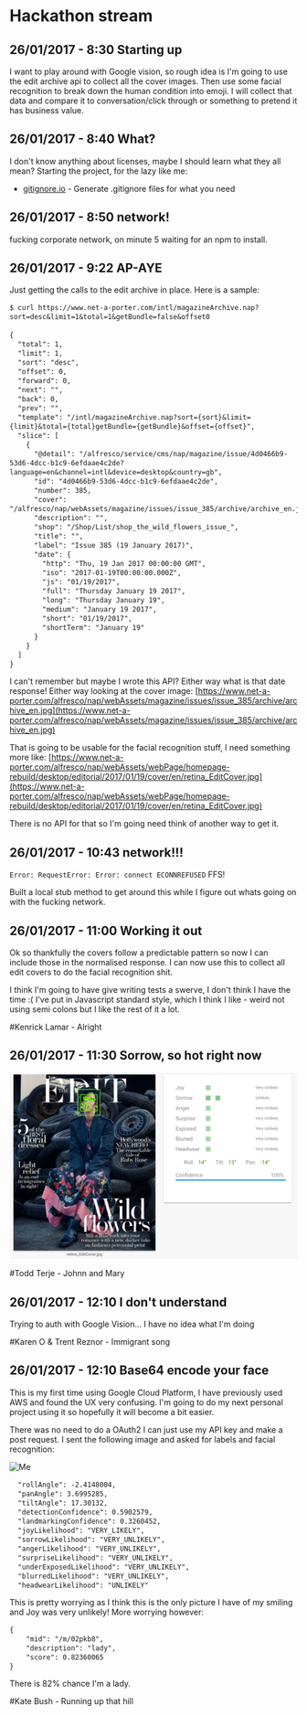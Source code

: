 # Hackathon stream

## 26/01/2017 - 8:30 Starting up

I want to play around with Google vision, so rough idea is I'm going to use the edit archive api to collect all the cover images. Then use some facial recognition to break down the human condition into emoji. I will collect that data and compare it to conversation/click through or something to pretend it has business value.

## 26/01/2017 - 8:40 What?

I don't know anything about licenses, maybe I should learn what they all mean?
Starting the project, for the lazy like me:
* [gitignore.io](http://www.gitignore.io) - Generate .gitignore files for what you need

## 26/01/2017 - 8:50 network!

fucking corporate network, on minute 5 waiting for an npm to install.

## 26/01/2017 - 9:22 AP-AYE

Just getting the calls to the edit archive in place.
Here is a sample:
```
$ curl https://www.net-a-porter.com/intl/magazineArchive.nap?sort=desc&limit=1&total=1&getBundle=false&offset0

{
  "total": 1,
  "limit": 1,
  "sort": "desc",
  "offset": 0,
  "forward": 0,
  "next": "",
  "back": 0,
  "prev": "",
  "template": "/intl/magazineArchive.nap?sort={sort}&limit={limit}&total={total}getBundle={getBundle}&offset={offset}",
  "slice": [
    {
      "@detail": "/alfresco/service/cms/nap/magazine/issue/4d0466b9-53d6-4dcc-b1c9-6efdaae4c2de?language=en&channel=intl&device=desktop&country=gb",
      "id": "4d0466b9-53d6-4dcc-b1c9-6efdaae4c2de",
      "number": 385,
      "cover": "/alfresco/nap/webAssets/magazine/issues/issue_385/archive/archive_en.jpg",
      "description": "",
      "shop": "/Shop/List/shop_the_wild_flowers_issue_",
      "title": "",
      "label": "Issue 385 (19 January 2017)",
      "date": {
        "http": "Thu, 19 Jan 2017 00:00:00 GMT",
        "iso": "2017-01-19T00:00:00.000Z",
        "js": "01/19/2017",
        "full": "Thursday January 19 2017",
        "long": "Thursday January 19",
        "medium": "January 19 2017",
        "short": "01/19/2017",
        "shortTerm": "January 19"
      }
    }
  ]
}
```

I can't remember but maybe I wrote this API? Either way what is that date response!
Either way looking at the cover image:
[https://www.net-a-porter.com/alfresco/nap/webAssets/magazine/issues/issue_385/archive/archive_en.jpg](https://www.net-a-porter.com/alfresco/nap/webAssets/magazine/issues/issue_385/archive/archive_en.jpg)

That is going to be usable for the facial recognition stuff, I need something more like:
[https://www.net-a-porter.com/alfresco/nap/webAssets/webPage/homepage-rebuild/desktop/editorial/2017/01/19/cover/en/retina_EditCover.jpg](https://www.net-a-porter.com/alfresco/nap/webAssets/webPage/homepage-rebuild/desktop/editorial/2017/01/19/cover/en/retina_EditCover.jpg)

There is no API for that so I'm going need think of another way to get it.

## 26/01/2017 - 10:43 network!!!

`Error: RequestError: Error: connect ECONNREFUSED`
FFS!

Built a local stub method to get around this while I figure out whats going on with the fucking network.

## 26/01/2017 - 11:00 Working it out

Ok so thankfully the covers follow a predictable pattern so now I can include those in the normalised response. I can now use this to collect all edit covers to do the facial recognition shit.

I think I'm going to have give writing tests a swerve, I don't think I have the time :(
I've put in Javascript standard style, which I think I like - weird not using semi colons but I like the rest of it a lot.

 #Kenrick Lamar - Alright

## 26/01/2017 - 11:30 Sorrow, so hot right now

![Sorrow, so hot right now](/hackathon-stream/img/sorrow.png)

 #Todd Terje - Johnn and Mary

## 26/01/2017 - 12:10 I don't understand

Trying to auth with Google Vision... I have no idea what I'm doing

 #Karen O & Trent Reznor - Immigrant song

## 26/01/2017 - 12:10 Base64 encode your face

This is my first time using Google Cloud Platform, I have previously used AWS and found the UX very confusing. I'm going to do my next personal project using it so hopefully it will become a bit easier.

There was no need to do a OAuth2 I can just use my API key and make a post request. I sent the following image and asked for labels and facial recognition:

![Me](/hackathon-stream/img/Robin.png)

```
  "rollAngle": -2.4148004,
  "panAngle": 3.6995285,
  "tiltAngle": 17.30132,
  "detectionConfidence": 0.5902579,
  "landmarkingConfidence": 0.3260452,
  "joyLikelihood": "VERY_LIKELY",
  "sorrowLikelihood": "VERY_UNLIKELY",
  "angerLikelihood": "VERY_UNLIKELY",
  "surpriseLikelihood": "VERY_UNLIKELY",
  "underExposedLikelihood": "VERY_UNLIKELY",
  "blurredLikelihood": "VERY_UNLIKELY",
  "headwearLikelihood": "UNLIKELY"
```
This is pretty worrying as I think this is the only picture I have of my smiling and Joy was very unlikely!
More worrying however:

```
{
    "mid": "/m/02pkb8",
    "description": "lady",
    "score": 0.82360065
}
```

There is 82% chance I'm a lady.

 #Kate Bush - Running up that hill
